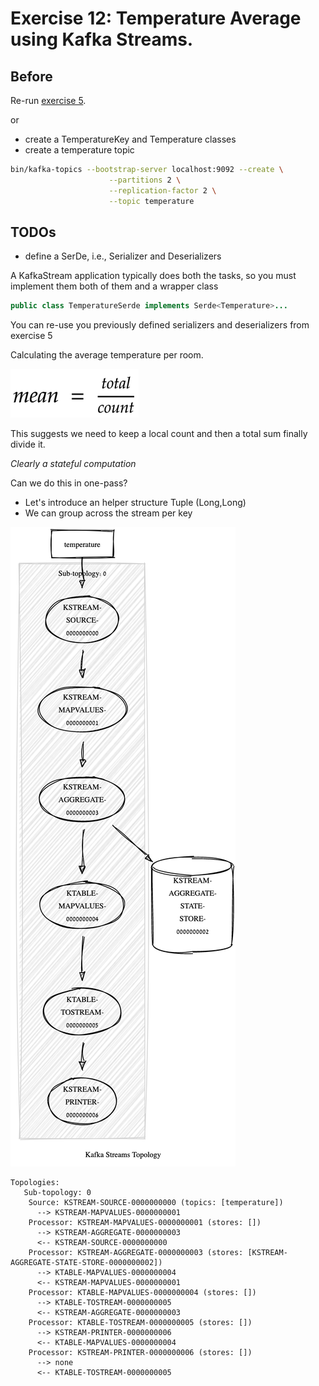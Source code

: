# Exercise 12: Temperature Average using Kafka Streams.

## Before

Re-run [exercise 5](../../kafka/advanced/exercise5/Readme.md).

or

- create a TemperatureKey and Temperature classes
- create a temperature topic

```bash
bin/kafka-topics --bootstrap-server localhost:9092 --create \
                      --partitions 2 \
                      --replication-factor 2 \
                      --topic temperature
```

## TODOs

- define a SerDe, i.e., Serializer and Deserializers

A KafkaStream application typically does both the tasks, so you must implement them both
of them and a wrapper class 

```java
public class TemperatureSerde implements Serde<Temperature>...
```
You can re-use you previously defined serializers and deserializers from exercise 5


Calculating the average temperature per room.


![formula](./formula.png)

This suggests we need to keep a local 
count and then a total sum
finally divide it.

*Clearly a stateful computation*

Can we do this in one-pass?

- Let's introduce an helper structure Tuple (Long,Long)
- We can group across the stream per key

![topology](topology.png)
```
Topologies:
   Sub-topology: 0
    Source: KSTREAM-SOURCE-0000000000 (topics: [temperature])
      --> KSTREAM-MAPVALUES-0000000001
    Processor: KSTREAM-MAPVALUES-0000000001 (stores: [])
      --> KSTREAM-AGGREGATE-0000000003
      <-- KSTREAM-SOURCE-0000000000
    Processor: KSTREAM-AGGREGATE-0000000003 (stores: [KSTREAM-AGGREGATE-STATE-STORE-0000000002])
      --> KTABLE-MAPVALUES-0000000004
      <-- KSTREAM-MAPVALUES-0000000001
    Processor: KTABLE-MAPVALUES-0000000004 (stores: [])
      --> KTABLE-TOSTREAM-0000000005
      <-- KSTREAM-AGGREGATE-0000000003
    Processor: KTABLE-TOSTREAM-0000000005 (stores: [])
      --> KSTREAM-PRINTER-0000000006
      <-- KTABLE-MAPVALUES-0000000004
    Processor: KSTREAM-PRINTER-0000000006 (stores: [])
      --> none
      <-- KTABLE-TOSTREAM-0000000005
```